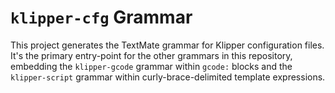 # `klipper-cfg` Grammar

This project generates the TextMate grammar for Klipper configuration files.
It's the primary entry-point for the other grammars in this repository,
embedding the `klipper-gcode` grammar within `gcode:` blocks and the
`klipper-script` grammar within curly-brace-delimited template expressions.
